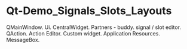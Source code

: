 # Qt-Demo_Signals_Slots_Layouts
QMainWindow. Ui. CentralWidget. 
Partners - buddy. signal / slot editor. 
QAction. Action Editor. Custom widget.  
Application Resources. MessageBox.
